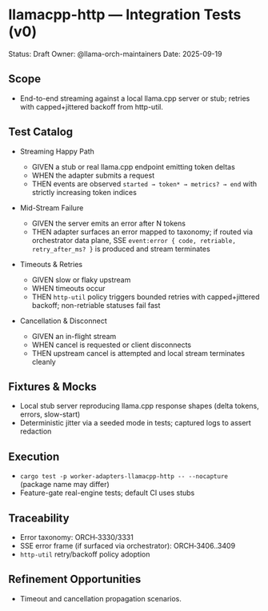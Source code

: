 # llamacpp-http — Integration Tests (v0)

Status: Draft
Owner: @llama-orch-maintainers
Date: 2025-09-19

## Scope

- End-to-end streaming against a local llama.cpp server or stub; retries with capped+jittered backoff from http-util.

## Test Catalog

- Streaming Happy Path
  - GIVEN a stub or real llama.cpp endpoint emitting token deltas
  - WHEN the adapter submits a request
  - THEN events are observed `started → token* → metrics? → end` with strictly increasing token indices

- Mid-Stream Failure
  - GIVEN the server emits an error after N tokens
  - THEN adapter surfaces an error mapped to taxonomy; if routed via orchestrator data plane, SSE `event:error { code, retriable, retry_after_ms? }` is produced and stream terminates

- Timeouts & Retries
  - GIVEN slow or flaky upstream
  - WHEN timeouts occur
  - THEN `http-util` policy triggers bounded retries with capped+jittered backoff; non-retriable statuses fail fast

- Cancellation & Disconnect
  - GIVEN an in-flight stream
  - WHEN cancel is requested or client disconnects
  - THEN upstream cancel is attempted and local stream terminates cleanly

## Fixtures & Mocks

- Local stub server reproducing llama.cpp response shapes (delta tokens, errors, slow-start)
- Deterministic jitter via a seeded mode in tests; captured logs to assert redaction

## Execution

- `cargo test -p worker-adapters-llamacpp-http -- --nocapture` (package name may differ)
- Feature-gate real-engine tests; default CI uses stubs

## Traceability

- Error taxonomy: ORCH‑3330/3331
- SSE error frame (if surfaced via orchestrator): ORCH‑3406..3409
- `http-util` retry/backoff policy adoption

## Refinement Opportunities

- Timeout and cancellation propagation scenarios.
